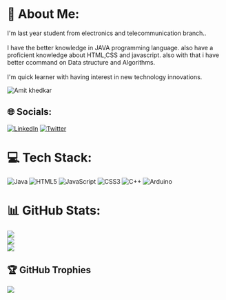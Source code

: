 # 💫 About Me:
I'm last year student from electronics and telecommunication branch..<br><br>I have the better knowledge in JAVA programming language. also have a proficient knowledge about HTML,CSS and javascript. also with that i have better ccommand on Data structure and Algorithms.<br><br>I'm quick learner with having interest in new technology innovations.
<p align="left"> <img src="[https://komarev.com/ghpvc/?username=sumitsaurabh927&label=Profile%20views&color=0e75b6&style=flat](https://media-exp1.licdn.com/dms/image/C4D03AQH_5tKXocXdcw/profile-displayphoto-shrink_400_400/0/1661019542501?e=1668038400&v=beta&t=fJ1Ylftp1GcZdRMqIBRqr4Oqm04Z8mNkjfvs19uUJeA)" alt="Amit khedkar" /> </p>


## 🌐 Socials:
[![LinkedIn](https://img.shields.io/badge/LinkedIn-%230077B5.svg?logo=linkedin&logoColor=white)](https://linkedin.com/in/https://www.linkedin.com/in/amit-khedkar-740481199/) [![Twitter](https://img.shields.io/badge/Twitter-%231DA1F2.svg?logo=Twitter&logoColor=white)](https://twitter.com/witter.com/Amitkhedkar41) 

# 💻 Tech Stack:
![Java](https://img.shields.io/badge/java-%23ED8B00.svg?style=for-the-badge&logo=java&logoColor=white) ![HTML5](https://img.shields.io/badge/html5-%23E34F26.svg?style=for-the-badge&logo=html5&logoColor=white) ![JavaScript](https://img.shields.io/badge/javascript-%23323330.svg?style=for-the-badge&logo=javascript&logoColor=%23F7DF1E) ![CSS3](https://img.shields.io/badge/css3-%231572B6.svg?style=for-the-badge&logo=css3&logoColor=white) ![C++](https://img.shields.io/badge/c++-%2300599C.svg?style=for-the-badge&logo=c%2B%2B&logoColor=white) ![Arduino](https://img.shields.io/badge/-Arduino-00979D?style=for-the-badge&logo=Arduino&logoColor=white)
# 📊 GitHub Stats:
![](https://github-readme-stats.vercel.app/api?username=amitkhedkar41&theme=blue-green&hide_border=false&include_all_commits=false&count_private=false)<br/>
![](https://github-readme-streak-stats.herokuapp.com/?user=amitkhedkar41&theme=blue-green&hide_border=false)<br/>
![](https://github-readme-stats.vercel.app/api/top-langs/?username=amitkhedkar41&theme=blue-green&hide_border=false&include_all_commits=false&count_private=false&layout=compact)

## 🏆 GitHub Trophies
![](https://github-profile-trophy.vercel.app/?username=amitkhedkar41&theme=radical&no-frame=false&no-bg=true&margin-w=4)
